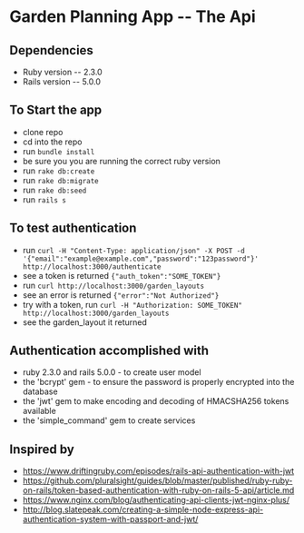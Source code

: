# Garden Planning App -- The Api

## Dependencies
* Ruby version -- 2.3.0
* Rails version -- 5.0.0

## To Start the app
* clone repo
* cd into the repo
* run `bundle install`
* be sure you you are running the correct ruby version
* run `rake db:create`
* run `rake db:migrate`
* run `rake db:seed`
* run `rails s`

## To test authentication
* run `curl -H "Content-Type: application/json" -X POST -d '{"email":"example@example.com","password":"123password"}' http://localhost:3000/authenticate`
* see a token is returned `{"auth_token":"SOME_TOKEN"}`
* run `curl http://localhost:3000/garden_layouts`
* see an error is returned `{"error":"Not Authorized"}`
* try with a token, run `curl -H "Authorization: SOME_TOKEN" http://localhost:3000/garden_layouts`
* see the garden_layout it returned

## Authentication accomplished with
* ruby 2.3.0 and rails 5.0.0 - to create user model
* the 'bcrypt' gem - to ensure the password is properly encrypted into the database
* the 'jwt' gem to  make encoding and decoding of HMACSHA256 tokens available
* the 'simple_command' gem to create services

## Inspired by
* https://www.driftingruby.com/episodes/rails-api-authentication-with-jwt
* https://github.com/pluralsight/guides/blob/master/published/ruby-ruby-on-rails/token-based-authentication-with-ruby-on-rails-5-api/article.md
* https://www.nginx.com/blog/authenticating-api-clients-jwt-nginx-plus/
* http://blog.slatepeak.com/creating-a-simple-node-express-api-authentication-system-with-passport-and-jwt/
